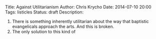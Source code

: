 Title: Against Utilitarianism
Author: Chris Krycho
Date: 2014-07-10 20:00
Tags: listicles
Status: draft
Description:

 1. There is something inherently utilitarian about the way that baptistic evangelicals approach the arts. And this is broken.
2. The only solution to this kind of 